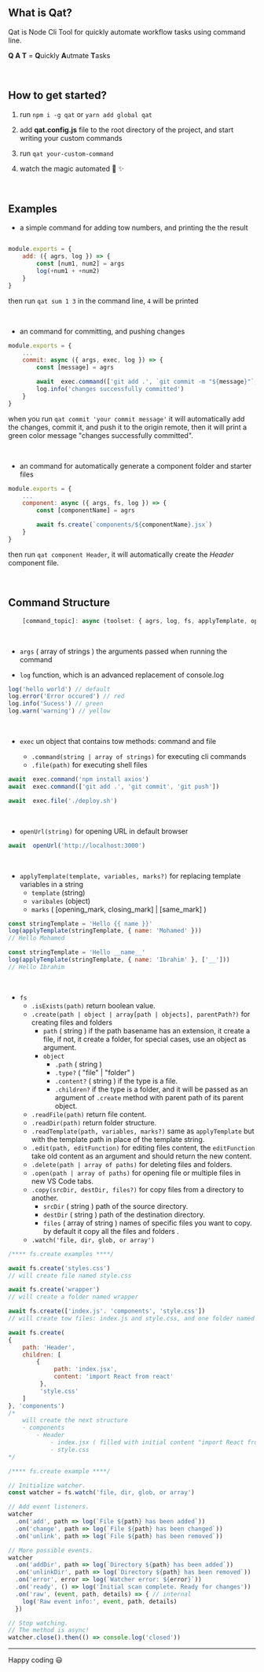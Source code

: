 ## What is Qat?

Qat is Node Cli Tool for quickly automate workflow tasks using command line.
<br/>

**Q A T** = **Q**uickly **A**utmate **T**asks

<br  />

## How to get started?

1. run `npm i -g qat` or  `yarn add global qat`

2. add **qat.config.js** file to the root directory of the project, and start writing your custom commands

3. run `qat your-custom-command`

4. watch the magic automated :clap: :sparkles:



<br  />



## Examples



- a simple command for adding tow numbers, and printing the the result



```javascript

module.exports = {
	add: ({ agrs, log }) => {
		const [num1, num2] = args
		log(+num1 + +num2)
	}
}

```



then run `qat sum 1 3` in the command line, `4` will be printed



<br/>



- an command for committing, and pushing changes



```javascript
module.exports = {
	...
	commit: async ({ args, exec, log }) => {
		const [message] = agrs

		await  exec.command(['git add .', `git commit -m "${message}"`, 'git push origin main'])
		log.info('changes successfully committed')
	}
}
```



when you run `qat commit 'your commit message'` it will automatically add the changes, commit it, and push it to the origin remote, then it will print a green color message "changes successfully committed".



<br/>



- an command for automatically generate a component folder and starter files



```javascript
module.exports = {
	...
	component: async ({ args, fs, log }) => {
		const [componentName] = agrs

		await fs.create(`components/${componentName}.jsx`)
	}
}
```



then run `qat component Header`, it will automatically create the _Header_ component file.

<br/>



## Command Structure

```javascript
	[command_topic]: async (toolset: { agrs, log, fs, applyTemplate, openUrl, exec }) => { ... }
```

<br  />


- `args` ( array of strings ) the arguments passed when running the command



- `log` function, which is an advanced replacement of console.log

```javascript
log('hello world') // default
log.error('Error occured') // red
log.info('Sucess') // green
log.warn('warning') // yellow
```

<br/>

- `exec` un object that contains tow methods: command and file

  -  `.command(string | array of strings)`  for executing cli commands
  -  `.file(path)` for executing shell files
```javascript
await  exec.command('npm install axios')
await  exec.command(['git add .', 'git commit', 'git push'])

await  exec.file('./deploy.sh')
```
<br  />

- `openUrl(string)` for opening URL in default browser
```javascript
await  openUrl('http://localhost:3000')
```

<br  />

- `applyTemplate(template, variables, marks?)` for replacing template variables in a string
	- `template` (string)
	- `varibales` (object)
	- `marks` ( [opening_mark, closing_mark] | [same_mark] )
```javascript
const stringTemplate = 'Hello {{ name }}'
log(applyTemplate(stringTemplate, { name: 'Mohamed' }))
// Hello Mohamed

const stringTemplate = 'Hello __name__'
log(applyTemplate(stringTemplate, { name: 'Ibrahim' }, ['__']))
// Hello Ibrahim
```
<br />

- `fs`
	- `.isExists(path)` return boolean value.
	-  `.create(path | object | array[path | objects], parentPath?)` for creating files and folders
		- `path` ( string ) if the path basename has an extension, it create a file, if not, it create a folder, for special cases, use an object as argument.
		- `object`
			- `.path` ( string )
			- `.type?` ( "file" | "folder" )
			- `.content?` ( string ) if the type is a file.
			- `.children?` if the type is a folder, and it will be passed as an argument of `.create` method with parent path of its parent object.
	- `.readFile(path)`  return file content.
	- `.readDir(path)`  return folder structure.
	- `.readTemplate(path, variables, marks?)`  same as `applyTemplate` but with the template path in place of the template string.
	-  `.edit(path, editFunction)`  for editing files content, the `editFunction` take old content as an argument and should return the new content.
	- `.delete(path | array of paths)`  for deleting files and folders.
    - `.open(path | array of paths)`  for opening file or multiple files in new VS Code tabs.
	- `.copy(srcDir, destDir, files?)`  for copy files from a directory to another.
		- `srcDir` ( string ) path of the source directory.
		- `destDir` ( string ) path of the destination directory.
		- `files` ( array of string ) names of specific files you want to copy. by default it copy all the files and folders .
	- `.watch('file, dir, glob, or array')`

```javascript
/**** fs.create examples ****/

await fs.create('styles.css')
// will create file named style.css

await fs.create('wrapper')
// will create a folder named wrapper

await fs.create(['index.js'. 'components', 'style.css'])
// will create tow files: index.js and style.css, and one folder named components

await fs.create(
{
	path: 'Header',
	children: [
		{
			 path: 'index.jsx',
			 content: 'import React from react'
		 },
		 'style.css'
	]
}, 'components')
/*
	will create the next structure
	- components
		- Header
			- index.jsx ( filled with initial content "import React from react" )
			- style.css
*/
```
```javascript
/**** fs.create example ****/

// Initialize watcher.
const watcher = fs.watch('file, dir, glob, or array')

// Add event listeners.
watcher
  .on('add', path => log(`File ${path} has been added`))
  .on('change', path => log(`File ${path} has been changed`))
  .on('unlink', path => log(`File ${path} has been removed`))

// More possible events.
watcher
  .on('addDir', path => log(`Directory ${path} has been added`))
  .on('unlinkDir', path => log(`Directory ${path} has been removed`))
  .on('error', error => log(`Watcher error: ${error}`))
  .on('ready', () => log('Initial scan complete. Ready for changes'))
  .on('raw', (event, path, details) => { // internal
    log('Raw event info:', event, path, details)
  })

// Stop watching.
// The method is async!
watcher.close().then(() => console.log('closed'))
```
<hr  />

Happy coding :smiley:



